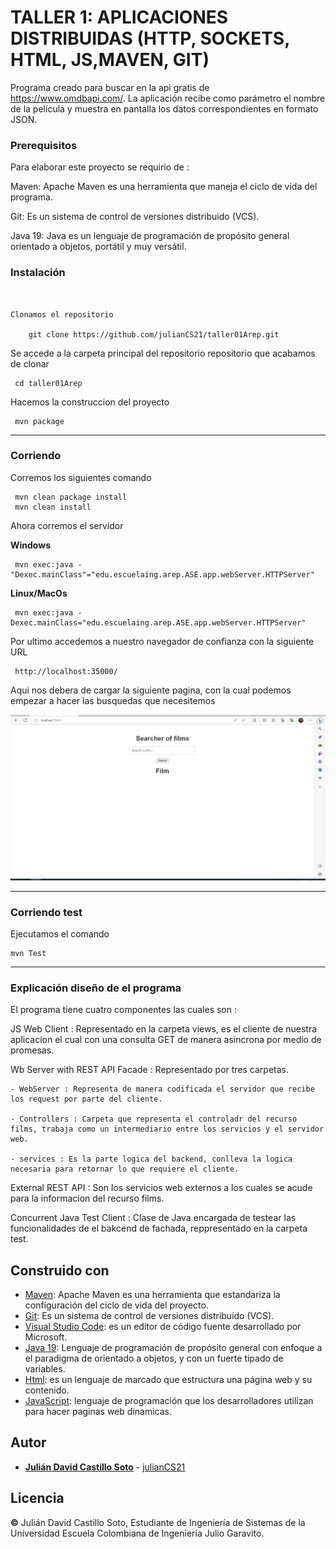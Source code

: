 # TALLER 1: APLICACIONES DISTRIBUIDAS (HTTP, SOCKETS, HTML, JS,MAVEN, GIT)


Programa creado para buscar en la api gratis de https://www.omdbapi.com/. La aplicación recibe como parámetro el nombre de la película y muestra en pantalla los datos correspondientes en formato JSON.


### Prerequisitos

Para elaborar este proyecto se requirio de : 


Maven: Apache Maven es una herramienta que maneja el ciclo de vida del programa.



Git: Es un sistema de control de versiones distribuido (VCS).



Java 19: Java es un lenguaje de programación de propósito general orientado a objetos, portátil y muy versátil.



### Instalación



```


Clonamos el repositorio

    git clone https://github.com/julianCS21/taller01Arep.git

```
Se accede a la carpeta principal del repositorio repositorio que acabamos de clonar

	 cd taller01Arep

Hacemos la construccion del proyecto

	 mvn package
---
### Corriendo
Corremos los siguientes comando
	
	 mvn clean package install
	 mvn clean install

Ahora corremos el servidor
	
**Windows**

	 mvn exec:java -"Dexec.mainClass"="edu.escuelaing.arep.ASE.app.webServer.HTTPServer"

**Linux/MacOs**

	 mvn exec:java -Dexec.mainClass="edu.escuelaing.arep.ASE.app.webServer.HTTPServer"

Por ultimo accedemos a nuestro navegador de confianza con la siguiente URL

	 http://localhost:35000/

Aqui nos debera de cargar la siguiente pagina, con la cual podemos empezar a hacer las busquedas que necesitemos

![Alt text](image.png)

---
### Corriendo test

Ejecutamos el comando

	mvn Test
	
---


### Explicación diseño de el programa

El programa tiene cuatro componentes las cuales son :


JS Web Client : Representado en la carpeta views, es el cliente de nuestra aplicacion el cual con una consulta GET de manera asincrona por medio de promesas.

Wb Server with REST API Facade : Representado por tres carpetas.

	- WebServer : Representa de manera codificada el servidor que recibe los request por parte del cliente.

  	- Controllers : Carpeta que representa el controladr del recurso films, trabaja como un intermediario entre los servicios y el servidor web.

	- services : Es la parte logica del backend, conlleva la logica necesaria para retornar lo que requiere el cliente.

 External REST API : Son los servicios web externos a los cuales se acude para la informacion del recurso films.

 Concurrent Java Test Client : Clase de Java encargada de testear las funcionalidades de el bakcend de fachada, reppresentado en la carpeta test.




## Construido con

* [Maven](https://maven.apache.org/): Apache Maven es una herramienta que estandariza la configuración del ciclo de vida del proyecto.
* [Git](https://rometools.github.io/rome/):  Es un sistema de control de versiones distribuido (VCS).
* [Visual Studio Code](https://code.visualstudio.com): es un editor de código fuente desarrollado por Microsoft.
* [Java 19](https://www.java.com/es/): Lenguaje de programación de propósito general con enfoque a el paradigma de orientado a objetos, y con un fuerte tipado de variables.
* [Html](https://developer.mozilla.org/es/docs/Learn/Getting_started_with_the_web/HTML_basics): es un lenguaje de marcado que estructura una página web y su contenido.
* [JavaScript](https://developer.mozilla.org/es/docs/Learn/JavaScript/First_steps/What_is_JavaScript): lenguaje de programación que los desarrolladores utilizan para hacer paginas web dinamicas.


## Autor
* **[Julián David Castillo Soto](https://www.linkedin.com/in/julián-david-castillo-soto-118856216/)**  - [julianCS21](https://github.com/julianCS21)

## Licencia
**©** Julián David Castillo Soto, Estudiante de Ingeniería de Sistemas de la Universidad Escuela Colombiana de Ingeniería Julio Garavito.
